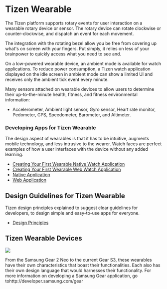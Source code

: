 # Tizen Wearable

The Tizen platform supports rotary events for user interaction on a wearable rotary device or sensor. The rotary device can rotate clockwise or counter-clockwise, and dispatch an event for each movement. 

The integration with the rotating bezel allow you be free from covering up what's on screen with your fingers. Put simply, it relies on less of your brainpower to quickly access what you need to see and.

On a low-powered wearable device, an ambient mode is available for watch applications. To reduce power consumption, a Tizen watch application displayed on the idle screen in ambient mode can show a limited UI and receives only the ambient tick event every minute.

Many sensors attached on wearable devices to allow users to determine their up-to-the-minute health, fitness, and fitness environmental information:

- Accelerometer, Ambient light sensor, Gyro sensor, Heart rate monitor, Pedometer, GPS, Speedometer, Barometer, and Altimeter.

### Developing Apps for Tizen Wearable

The design aspect of wearables is that it has to be intuitive, augments mobile technology, and less intrusive to the wearer. Watch faces are perfect examples of how a user interfaces with the device without any added learning.

- [Creating Your First Wearable Native Watch Application](https://developer.tizen.org/development/getting-started/native-application/creating-your-first-tizen-wearable-native-watch-application)
- [Creating Your First Wearable Web Watch Application](https://developer.tizen.org/development/getting-started/web-application/creating-your-first-tizen-wearable-web-watch-application)
- [Native Application](https://developer.tizen.org/development/sample/native)
- [Web Application](https://developer.tizen.org/development/sample/native)

## Design Guidelines for Tizen Wearable

Tizen design principles explained to suggest clear guidelines for developers, to design simple and easy-to-use apps for everyone.

- [Design Principles](https://developer.tizen.org/design/wearable/design-principles)

## Tizen Wearable Devices

![](https://developer.tizen.org/sites/default/files/images/profile_wearable_devices.png)



From the Samsung Gear 2 Neo to the current Gear S3, these wearables have their own characteristics that boast their functionalities. Each also has their own design language that would harnesses their functionality.
For more information on developing a Samsung Gear application, go tohttp://developer.samsung.com/gear

